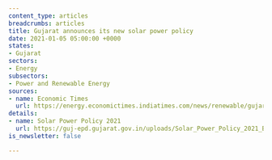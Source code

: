 ```yaml
---
content_type: articles
breadcrumbs: articles
title: Gujarat announces its new solar power policy
date: 2021-01-05 05:00:00 +0000
states:
- Gujarat
sectors:
- Energy
subsectors:
- Power and Renewable Energy
sources:
- name: Economic Times
  url: https://energy.economictimes.indiatimes.com/news/renewable/gujarat-announces-new-solar-power-policy-2021/80012175
details:
- name: Solar Power Policy 2021
  url: https://guj-epd.gujarat.gov.in/uploads/Solar_Power_Policy_2021_B1.PDF
is_newsletter: false

---
```

